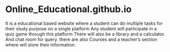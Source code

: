 # Online_Educational.github.io
It is a educational based website where a student can do multiple tasks for their study purpose on a single platform Any student will participate in a quiz game through this platform There will also be a library and a calculator. And chat room for query. there are also Courses and a teacher’s section where will store their information.
